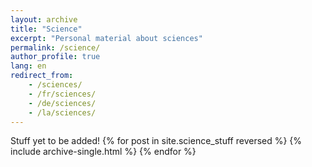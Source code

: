 ```yaml
---
layout: archive
title: "Science"
excerpt: "Personal material about sciences"
permalink: /science/
author_profile: true
lang: en
redirect_from: 
    - /sciences/
    - /fr/sciences/
    - /de/sciences/
    - /la/sciences/
---
```

Stuff yet to be added!
{% for post in site.science_stuff reversed %}
  {% include archive-single.html %}
{% endfor %}